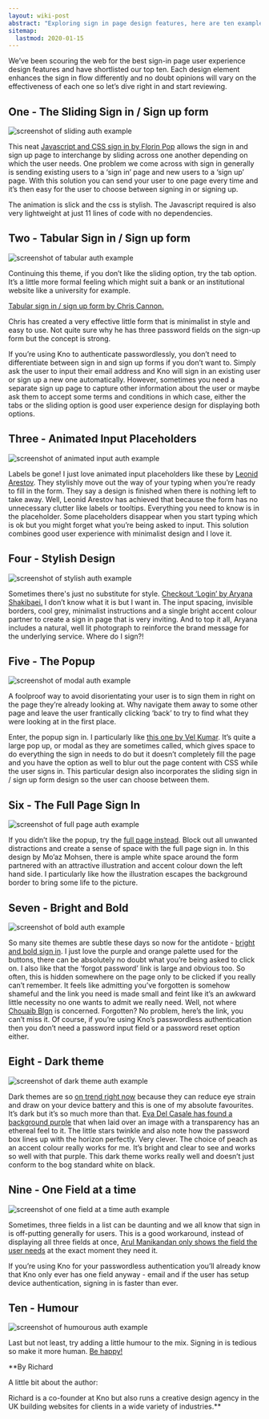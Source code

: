 ```yaml
---
layout: wiki-post
abstract: "Exploring sign in page design features, here are ten examples."
sitemap:
  lastmod: 2020-01-15
---
```


We’ve been scouring the web for the best sign-in page user experience design features and have shortlisted our top ten.  Each design element enhances the sign in flow differently and no doubt opinions will vary on the effectiveness of each one so let’s dive right in and start reviewing.

## One - The Sliding Sign in / Sign up form

![screenshot of sliding auth example](/assets/images/sliding-auth.jpg)

This neat [Javascript and CSS sign in by Florin Pop](https://codepen.io/FlorinPop17/pen/vPKWjd) allows the sign in and sign up page to interchange by sliding across one another depending on which the user needs.  One problem we come across with sign in generally is sending existing users to a ‘sign in’ page and new users to a ‘sign up’ page.  With this solution you can send your user to one page every time and it’s then easy for the user to choose between signing in or signing up.

The animation is slick and the css is stylish.  The Javascript required is also very lightweight at just 11 lines of code with no dependencies.

## Two - Tabular Sign in / Sign up form

![screenshot of tabular auth example](/assets/images/tab-auth.jpg)

Continuing this theme, if you don’t like the sliding option, try the tab option.  It’s a little more formal feeling which might suit a bank or an institutional website like a university for example.

[Tabular sign in / sign up form by Chris Cannon.](https://dribbble.com/shots/9070436-DigitalMe-Signup-Signin)

Chris has created a very effective little form that is minimalist in style and easy to use.  Not quite sure why he has three password fields on the sign-up form but the concept is strong.

If you’re using Kno to authenticate passwordlessly, you don’t need to differentiate between sign in and sign up forms if you don’t want to.  Simply ask the user to input their email address and Kno will sign in an existing user or sign up a new one automatically.  However, sometimes you need a separate sign up page to capture other information about the user or maybe ask them to accept some terms and conditions in which case, either the tabs or the sliding option is good user experience design for displaying both options.

## Three - Animated Input Placeholders

![screenshot of animated input auth example](/assets/images/ani-input-auth.jpg)

Labels be gone! I just love animated input placeholders like these by [Leonid Arestov](https://dribbble.com/shots/4680082-Pop-up-sign-in-sign-up).  They stylishly move out the way of your typing when you’re ready to fill in the form.  They say a design is finished when there is nothing left to take away.  Well, Leonid Arestov has achieved that because the form has no unnecessary clutter like labels or tooltips.  Everything you need to know is in the placeholder.  Some placeholders disappear when you start typing which is ok but you might forget what you’re being asked to input.  This solution combines good user experience with minimalist design and I love it.

## Four - Stylish Design

![screenshot of stylish auth example](/assets/images/stylish-auth.jpg)

Sometimes there's just no substitute for style. [Checkout ‘Login’ by Aryana Shakibaei.](https://dribbble.com/shots/5409178-Login)  I don’t know what it is but I want in.  The input spacing, invisible borders, cool grey, minimalist instructions and a single bright accent colour partner to create a sign in page that is very inviting. And to top it all, Aryana includes a natural, well lit photograph to reinforce the brand message for the underlying service. Where do I sign?!

## Five - The Popup

![screenshot of modal auth example](/assets/images/modal-auth.jpg)

A foolproof way to avoid disorientating your user is to sign them in right on the page they’re already looking at.  Why navigate them away to some other page and leave the user frantically clicking ‘back’ to try to find what they were looking at in the first place.  

Enter, the popup sign in.  I particularly like [this one by Vel Kumar](https://mir-s3-cdn-cf.behance.net/project_modules/fs/4d9fba47337491.58774201e1ae8.jpg).  It’s quite a large pop up, or modal as they are sometimes called, which gives space to do everything the sign in needs to do but it doesn’t completely fill the page and you have the option as well to blur out the page content with CSS while the user signs in.  This particular design also incorporates the sliding sign in / sign up form design so the user can choose between them.

## Six - The Full Page Sign In

![screenshot of full page auth example](/assets/images/fullpage-auth.jpg)

If you didn’t like the popup, try the [full page instead](https://dribbble.com/shots/8793389-Login-Upcoming-Project). Block out all unwanted distractions and create a sense of space with the full page sign in.  In this design by Mo’az Mohsen, there is ample white space around the form partnered with an attractive illustration and accent colour down the left hand side.  I particularly like how the illustration escapes the background border to bring some life to the picture.

## Seven - Bright and Bold

![screenshot of bold auth example](/assets/images/bold-auth.jpg)

So many site themes are subtle these days so now for the antidote - [bright and bold sign in](https://codepen.io/chouaibblgn45/pen/ZXKdXR).  I just love the purple and orange palette used for the buttons, there can be absolutely no doubt what you’re being asked to click on.  I also like that the ‘forgot password’ link is large and obvious too.  So often, this is hidden somewhere on the page only to be clicked if you really can’t remember.  It feels like admitting you’ve forgotten is somehow shameful and the link you need is made small and feint like it’s an awkward little necessity no one wants to admit we really need.  Well, not where [Chouaib Blgn](https://codepen.io/chouaibblgn45) is concerned.  Forgotten?  No problem, here’s the link, you can’t miss it.  Of course, if you’re using Kno’s passwordless authentication then you don’t need a password input field or a password reset option either.  

## Eight - Dark theme

![screenshot of dark theme auth example](/assets/images/dark-auth.jpg)

Dark themes are so [on trend right now](https://observer.com/2019/03/dark-mode-app-trend-psychological-effects/) because they can reduce eye strain and draw on your device battery and this is one of my absolute favourites.  It’s dark but it’s so much more than that. [Eva Del Casale has found a background purple](https://www.behance.net/gallery/38776411/Daily-UI-Challenge-001) that when laid over an image with a transparency has an ethereal feel to it.   The little stars twinkle and also note how the password box lines up with the horizon perfectly.  Very clever.  The choice of peach as an accent colour really works for me.  It’s bright and clear to see and works so well with that purple.  This dark theme works really well and doesn’t just conform to the bog standard white on black.

## Nine - One Field at a time

![screenshot of one field at a time auth example](/assets/images/onefield-auth.jpg)

Sometimes, three fields in a list can be daunting and we all know that sign in is off-putting generally for users.  This is a good workaround, instead of displaying all three fields at once, [Arul Manikandan only shows the field the user needs](https://www.behance.net/gallery/45267363/Clean-login-design) at the exact moment they need it.

If you’re using Kno for your passwordless authentication you’ll already know that Kno only ever has one field anyway - email and if the user has setup device authentication, signing in is faster than ever.

## Ten - Humour

![screenshot of humourous auth example](/assets/images/humour-auth.jpg)

Last but not least, try adding a little humour to the mix.   Signing in is tedious so make it more human. [Be happy!](https://dribbble.com/shots/8199386-Team-Member-Sign-Up)

**By Richard

A little bit about the author:

Richard is a co-founder at Kno but also runs a creative design agency in the UK building websites for clients in a wide variety of industries.**
